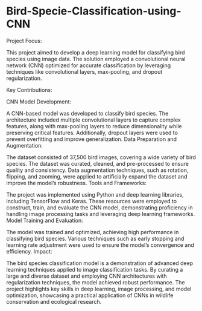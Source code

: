 # Bird-Specie-Classification-using-CNN

Project Focus:

This project aimed to develop a deep learning model for classifying bird species using image data. The solution employed a convolutional neural network (CNN) optimized for accurate classification by leveraging techniques like convolutional layers, max-pooling, and dropout regularization.

Key Contributions:

CNN Model Development:

A CNN-based model was developed to classify bird species. The architecture included multiple convolutional layers to capture complex features, along with max-pooling layers to reduce dimensionality while preserving critical features. Additionally, dropout layers were used to prevent overfitting and improve generalization.
Data Preparation and Augmentation:

The dataset consisted of 37,500 bird images, covering a wide variety of bird species. The dataset was curated, cleaned, and pre-processed to ensure quality and consistency. Data augmentation techniques, such as rotation, flipping, and zooming, were applied to artificially expand the dataset and improve the model’s robustness.
Tools and Frameworks:

The project was implemented using Python and deep learning libraries, including TensorFlow and Keras. These resources were employed to construct, train, and evaluate the CNN model, demonstrating proficiency in handling image processing tasks and leveraging deep learning frameworks.
Model Training and Evaluation:

The model was trained and optimized, achieving high performance in classifying bird species. Various techniques such as early stopping and learning rate adjustment were used to ensure the model’s convergence and efficiency.
Impact:

The bird species classification model is a demonstration of advanced deep learning techniques applied to image classification tasks. By curating a large and diverse dataset and employing CNN architectures with regularization techniques, the model achieved robust performance. The project highlights key skills in deep learning, image processing, and model optimization, showcasing a practical application of CNNs in wildlife conservation and ecological research.

